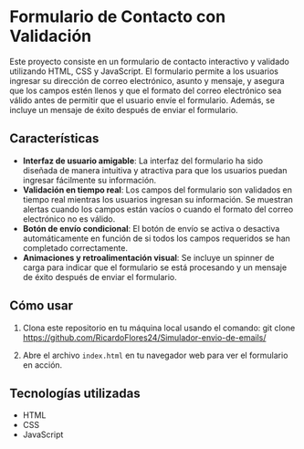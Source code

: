 # Formulario de Contacto con Validación

Este proyecto consiste en un formulario de contacto interactivo y validado utilizando HTML, CSS y JavaScript. El formulario permite a los usuarios ingresar su dirección de correo electrónico, asunto y mensaje, y asegura que los campos estén llenos y que el formato del correo electrónico sea válido antes de permitir que el usuario envíe el formulario. Además, se incluye un mensaje de éxito después de enviar el formulario.

## Características

- **Interfaz de usuario amigable**: La interfaz del formulario ha sido diseñada de manera intuitiva y atractiva para que los usuarios puedan ingresar fácilmente su información.
- **Validación en tiempo real**: Los campos del formulario son validados en tiempo real mientras los usuarios ingresan su información. Se muestran alertas cuando los campos están vacíos o cuando el formato del correo electrónico no es válido.
- **Botón de envío condicional**: El botón de envío se activa o desactiva automáticamente en función de si todos los campos requeridos se han completado correctamente.
- **Animaciones y retroalimentación visual**: Se incluye un spinner de carga para indicar que el formulario se está procesando y un mensaje de éxito después de enviar el formulario.

## Cómo usar

1. Clona este repositorio en tu máquina local usando el comando: git clone https://github.com/RicardoFlores24/Simulador-envio-de-emails/

2. Abre el archivo `index.html` en tu navegador web para ver el formulario en acción.

## Tecnologías utilizadas

- HTML
- CSS
- JavaScript
